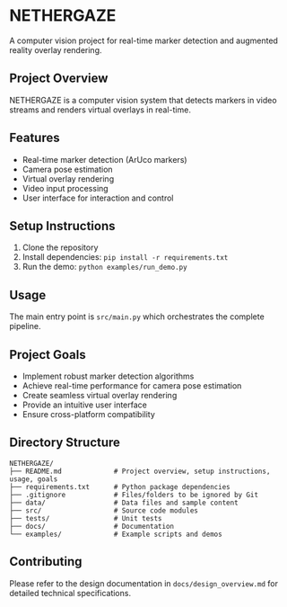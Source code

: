 # NETHERGAZE

A computer vision project for real-time marker detection and augmented reality overlay rendering.

## Project Overview

NETHERGAZE is a computer vision system that detects markers in video streams and renders virtual overlays in real-time.

## Features

- Real-time marker detection (ArUco markers)
- Camera pose estimation
- Virtual overlay rendering
- Video input processing
- User interface for interaction and control

## Setup Instructions

1. Clone the repository
2. Install dependencies: `pip install -r requirements.txt`
3. Run the demo: `python examples/run_demo.py`

## Usage

The main entry point is `src/main.py` which orchestrates the complete pipeline.

## Project Goals

- Implement robust marker detection algorithms
- Achieve real-time performance for camera pose estimation
- Create seamless virtual overlay rendering
- Provide an intuitive user interface
- Ensure cross-platform compatibility

## Directory Structure

```
NETHERGAZE/
├── README.md             # Project overview, setup instructions, usage, goals
├── requirements.txt      # Python package dependencies
├── .gitignore            # Files/folders to be ignored by Git
├── data/                 # Data files and sample content
├── src/                  # Source code modules
├── tests/                # Unit tests
├── docs/                 # Documentation
└── examples/             # Example scripts and demos
```

## Contributing

Please refer to the design documentation in `docs/design_overview.md` for detailed technical specifications.
